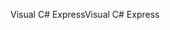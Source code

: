 <span data-ttu-id="47070-101">Visual C# Express</span><span class="sxs-lookup"><span data-stu-id="47070-101">Visual C# Express</span></span>